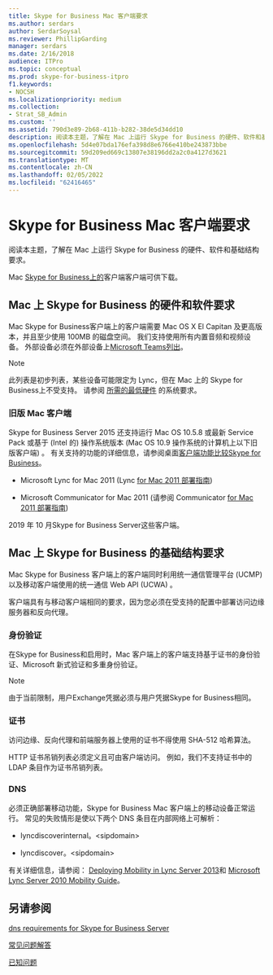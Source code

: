```yaml
---
title: Skype for Business Mac 客户端要求
ms.author: serdars
author: SerdarSoysal
ms.reviewer: PhillipGarding
manager: serdars
ms.date: 2/16/2018
audience: ITPro
ms.topic: conceptual
ms.prod: skype-for-business-itpro
f1.keywords:
- NOCSH
ms.localizationpriority: medium
ms.collection:
- Strat_SB_Admin
ms.custom: ''
ms.assetid: 790d3e89-2b68-411b-b282-38de5d34dd10
description: 阅读本主题，了解在 Mac 上运行 Skype for Business 的硬件、软件和基础结构要求。
ms.openlocfilehash: 5d4e07bda176efa398d8e6766e410be243873bbe
ms.sourcegitcommit: 59d209ed669c13807e38196dd2a2c0a4127d3621
ms.translationtype: MT
ms.contentlocale: zh-CN
ms.lasthandoff: 02/05/2022
ms.locfileid: "62416465"
---
```

# <a name="skype-for-business-on-mac-client-requirements"></a>Skype for Business Mac 客户端要求
 
阅读本主题，了解在 Mac 上运行 Skype for Business 的硬件、软件和基础结构要求。
  
Mac [Skype for Business上的](https://products.office.com/skype-for-business/download-app?tab=tabs-3#Mac)客户端客户端可供下载。
  
## <a name="hardware-and-software-requirements-for-skype-for-business-on-mac"></a>Mac 上 Skype for Business 的硬件和软件要求

Mac Skype for Business客户端上的客户端需要 Mac OS X El Capitan 及更高版本，并且至少使用 100MB 的磁盘空间。 我们支持使用所有内置音频和视频设备。 外部设备必须在外部设备上[Microsoft Teams列出](https://www.microsoft.com/microsoft-teams/across-devices/devices)。 
  
> [!NOTE]
> 此列表是初步列表，某些设备可能限定为 Lync，但在 Mac 上的 Skype for Business上不受支持。 请参阅 [所需的最低硬件](https://products.office.com/office-system-requirements) 的系统要求。
  
### <a name="legacy-mac-clients"></a>旧版 Mac 客户端

Skype for Business Server 2015 还支持运行 Mac OS 10.5.8 或最新 Service Pack 或基于 (Intel 的) 操作系统版本 (Mac OS 10.9 操作系统的计算机上以下旧版客户端) 。 有关支持的功能的详细信息，请参阅桌面[客户端功能比较Skype for Business](desktop-feature-comparison.md)。
  
- Microsoft Lync for Mac 2011 (Lync [for Mac 2011 部署指南](/previous-versions/office/office-for-mac-2011/jj984275(v=office.14))) 
    
- Microsoft Communicator for Mac 2011 (请参阅 Communicator [for Mac 2011 部署指南](/previous-versions/office/office-for-mac-2011/jj984270(v=office.14))) 
 
2019 年 10 月Skype for Business Server这些客户端。
   
## <a name="infrastructure-requirements-for-skype-for-business-on-mac"></a>Mac 上 Skype for Business 的基础结构要求
<a name="Infrastructure"> </a>

Mac Skype for Business 客户端上的客户端同时利用统一通信管理平台 (UCMP) 以及移动客户端使用的统一通信 Web API (UCWA) 。
  
客户端具有与移动客户端相同的要求，因为您必须在受支持的配置中部署访问边缘服务器和反向代理。 
  
### <a name="authentication"></a>身份验证

在Skype for Business和启用时，Mac 客户端上的客户端支持基于证书的身份验证、Microsoft 新式验证和多重身份验证。
  
> [!NOTE]
> 由于当前限制，用户Exchange凭据必须与用户凭据Skype for Business相同。 
  
### <a name="certificates"></a>证书

访问边缘、反向代理和前端服务器上使用的证书不得使用 SHA-512 哈希算法。
  
HTTP 证书吊销列表必须定义且可由客户端访问。 例如，我们不支持证书中的 LDAP 条目作为证书吊销列表。
  
### <a name="dns"></a>DNS

必须正确部署移动功能，Skype for Business Mac 客户端上的移动设备正常运行。 常见的失败情形是使以下两个 DNS 条目在内部网络上可解析：
  
- lyncdiscoverinternal。\<sipdomain\>
    
- lyncdiscover。\<sipdomain\>
    
有关详细信息，请参阅： [Deploying Mobility in Lync Server 2013](/previous-versions/office/lync-server-2013/lync-server-2013-deploying-mobility)和 [Microsoft Lync Server 2010 Mobility Guide](https://go.microsoft.com/fwlink//p/?LinkId=798226)。
  
## <a name="see-also"></a>另请参阅
<a name="Infrastructure"> </a>

[dns requirements for Skype for Business Server](../../plan-your-deployment/network-requirements/dns.md)

[常见问题解答](https://go.microsoft.com/fwlink/p/?LinkId=798227)
  
[已知问题](https://go.microsoft.com/fwlink/p/?LinkId=798228)